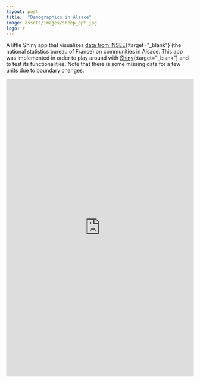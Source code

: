 ```yaml
---
layout: post
title:  "Demographics in Alsace"
image: assets/images/sheep_opt.jpg
logo: r
---
```


A little Shiny app that visualizes [data from INSEE](https://www.insee.fr/fr/statistiques/2521169#consulter){:target="_blank"} (the national statistics bureau of France) on communities in Alsace. This app was implemented in order to play around with [Shiny](https://shiny.rstudio.com/){:target="_blank"} and to test its functionalities. Note that there is some missing data for a few units due to boundary changes.

<p><iframe style="width:100%;" height="800" src="https://chodera.shinyapps.io/alsace-app/" frameborder="0" allowfullscreen></iframe></p>
